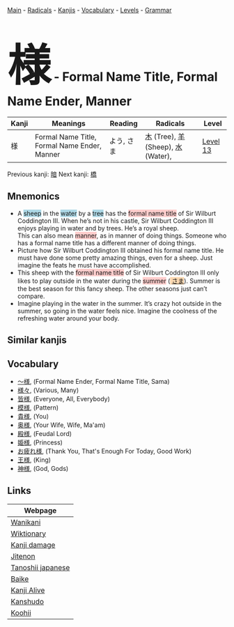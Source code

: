 <style> bigfont {font-size: 100px}</style>
[Main](../index.md) -
[Radicals](../radicals.md) -
[Kanjis](../kanjis.md) -
[Vocabulary](../vocabulary.md) -
[Levels](../levels.md) -
[Grammar](../grammar.md)
# <bigfont> 様</bigfont> - Formal Name Title, Formal Name Ender, Manner 

| Kanji | Meanings | Reading | Radicals | Level |
| --- | --- | --- | --- | --- |
| 様 | Formal Name Title, Formal Name Ender, Manner | よう, さま | [木](../radicals/木.md) (Tree), [羊](../radicals/羊.md) (Sheep), [水](../radicals/水.md) (Water),  | [Level 13](../levels/wk_level13.md) |

Previous kanji: [暗](暗.md) Next kanji: [橋](橋.md) 

## Mnemonics
 * A <span style="background-color:#ADD8E6"> sheep</span> in the <span style="background-color:#ADD8E6"> water</span> by a <span style="background-color:#ADD8E6"> tree</span> has the <span style="background-color:#ffcccb"> formal name title</span> of Sir Wilburt Coddington III. When he’s not in his castle, Sir Wilburt Coddington III enjoys playing in water and by trees. He’s a royal sheep. <br />This can also mean <span style="background-color:#ffcccb"> manner</span>, as in manner of doing things. Someone who has a formal name title has a different manner of doing things.
* Picture how Sir Wilburt Coddington III obtained his formal name title. He must have done some pretty amazing things, even for a sheep. Just imagine the feats he must have accomplished.
* This sheep with the <span style="background-color:#ffcccb"> formal name title</span> of Sir Wilburt Coddington III only likes to play outside in the water during the <span style="background-color:#ffcccb"> summer</span> (<span style="background-color:#fed8b1"> [さま](https://jisho.org/search/さま)</span>). Summer is the best season for this fancy sheep. The other seasons just can’t compare.
* Imagine playing in the water in the summer. It’s crazy hot outside in the summer, so going in the water feels nice. Imagine the coolness of the refreshing water around your body.


## Similar kanjis
 


## Vocabulary
 * [〜様](../vocabulary/様.md), (Formal Name Ender, Formal Name Title, Sama)
* [様々](../vocabulary/様.md), (Various, Many)
* [皆様](../vocabulary/様.md), (Everyone, All, Everybody)
* [模様](../vocabulary/様.md), (Pattern)
* [貴様](../vocabulary/様.md), (You)
* [奥様](../vocabulary/様.md), (Your Wife, Wife, Ma'am)
* [殿様](../vocabulary/様.md), (Feudal Lord)
* [姫様](../vocabulary/様.md), (Princess)
* [お疲れ様](../vocabulary/様.md), (Thank You, That's Enough For Today, Good Work)
* [王様](../vocabulary/様.md), (King)
* [神様](../vocabulary/様.md), (God, Gods)



## Links 

| Webpage |
| --- |
| [Wanikani          ](https://www.wanikani.com/kanji/様) |
| [Wiktionary        ](https://en.wiktionary.org/wiki/様) |
| [Kanji damage      ](http://www.kanjidamage.com/kanji/search?utf8=✓&q=様) |
| [Jitenon           ](https://jitenon.com/kanji/様) |
| [Tanoshii japanese ](https://www.tanoshiijapanese.com/dictionary/kanji.cfm?k=様) |
| [Baike             ](https://baike.baidu.com/item/様) |
| [Kanji Alive       ](https://app.kanjialive.com/様) |
| [Kanshudo          ](https://www.kanshudo.com/searchmn?q=様) |
| [Koohii            ](https://kanji.koohii.com/study/kanji/様) |
